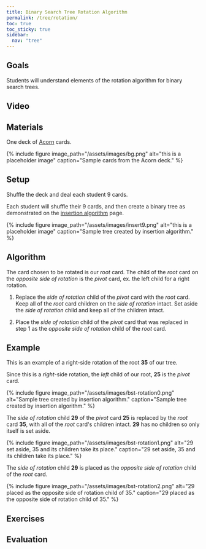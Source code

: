 ```yaml
---
title: Binary Search Tree Rotation Algorithm
permalink: /tree/rotation/
toc: true
toc_sticky: true
sidebar:
  nav: "tree"
---
```


## Goals

Students will understand elements of the rotation algorithm
for binary search trees.

## Video


## Materials

One deck of [Acorn]({{site.baseurl}}/tree) cards.

{% include figure image_path="/assets/images/bg.png" alt="this is a placeholder image" caption="Sample cards from the Acorn deck." %}

## Setup

Shuffle the deck and deal each student 9 cards.

Each student will shuffle their 9 cards, and then create a
binary tree as demonstrated on the
[insertion algorithm]({{site.baseurl}}/tree/insertion) page.

{% include figure image_path="/assets/images/insert9.png" alt="this is a placeholder image" caption="Sample tree created by insertion algorithm." %}

## Algorithm

The card chosen to be rotated is our *root* card. The child of the *root* card on the *opposite side of rotation* is the *pivot* card, ex. the left child for a right rotation.

1. Replace the *side of rotation* child of the *pivot* card with the *root* card. Keep all of the *root* card children on the *side of rotation* intact. Set aside the *side of rotation* child and keep all of the children intact.

2. Place the *side of rotation* child of the *pivot* card that was replaced in step 1 as the *opposite side of rotation* child of the *root* card.


## Example

This is an example of a right-side rotation of the root **35** of our tree.

Since this is a *right*-side rotation, the *left* child of our root, **25** is the *pivot* card.

{% include figure image_path="/assets/images/bst-rotation0.png" alt="Sample tree created by insertion algorithm." caption="Sample tree created by insertion algorithm." %}

The *side of rotation* child **29** of the *pivot* card **25** is replaced by the *root* card **35**, with all of the *root* card's children intact. **29** has no children so only itself is set aside.

{% include figure image_path="/assets/images/bst-rotation1.png" alt="29 set aside, 35 and its children take its place." caption="29 set aside, 35 and its children take its place." %}

The *side of rotation* child **29** is placed as the *opposite side of rotation* child of the *root* card.

{% include figure image_path="/assets/images/bst-rotation2.png" alt="29 placed as the opposite side of rotation child of 35." caption="29 placed as the opposite side of rotation child of 35." %}


## Exercises


## Evaluation
